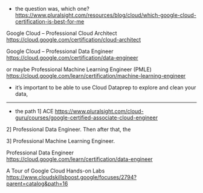 
- the question was, which one?
https://www.pluralsight.com/resources/blog/cloud/which-google-cloud-certification-is-best-for-me

Google Cloud – Professional Cloud Architect 
https://cloud.google.com/certification/cloud-architect

Google Cloud – Professional Data Engineer 
https://cloud.google.com/certification/data-engineer

or maybe
Professional Machine Learning Engineer (PMLE)
https://cloud.google.com/learn/certification/machine-learning-engineer


- it’s important to be able to use Cloud Dataprep to explore and clean your data, 


---
- the path
1] ACE
https://www.pluralsight.com/cloud-guru/courses/google-certified-associate-cloud-engineer


2] Professional Data Engineer. Then after that, the

3] Professional Machine Learning Engineer. 






Professional Data Engineer 
https://cloud.google.com/learn/certification/data-engineer



A Tour of Google Cloud Hands-on Labs
https://www.cloudskillsboost.google/focuses/2794?parent=catalog&path=16

